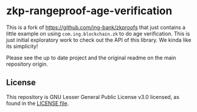 # zkp-rangeproof-age-verification

This is a fork of https://github.com/ing-bank/zkproofs that just contains a little example on using `com.ing.blockchain.zk` to do age verification. This is just initial exploratory work to check out the API of this library. We kinda like its simplicity!

Please see the up to date project and the original readme on the main repository origin. 

## License

This repository is GNU Lesser General Public License v3.0 licensed, as found in the [LICENSE file](https://github.com/ing-bank/zkproofs/blob/master/LICENSE.txt).
